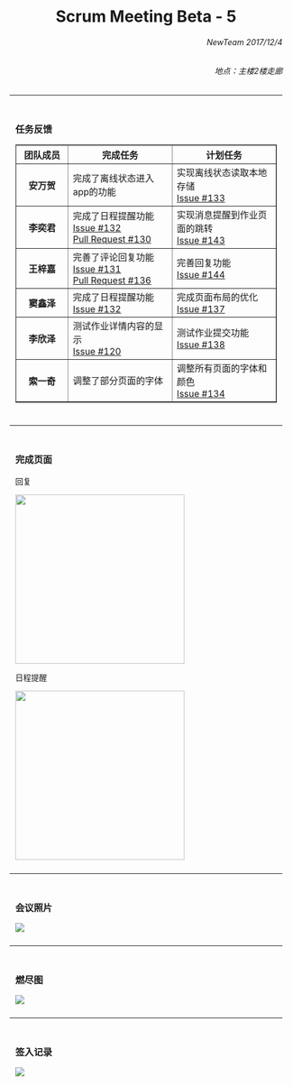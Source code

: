 <div style = "margin:0 10px;">
<h1 align = "center">Scrum Meeting Beta - 5</h1>

<h6 align = "right">NewTeam 2017/12/4</h6>
<h6 align = "right">地点：主楼2楼走廊</h6>
<hr>

<div style = "padding: 10px">
<h3>任务反馈</h3>
<table border = "1" style = "width:100%">
  <colgroup>
    <col style = "width:20%">
    <col style = "width:40%">
    <col style = "width:40%">
  </colgroup>
  <thead>
    <tr><th>团队成员</th><th>完成任务</th><th>计划任务</th></tr>
  </thead>
  <tbody>
    <tr>
      <th>安万贺</th>
      <td>完成了离线状态进入app的功能</td>
      <td>实现离线状态读取本地存储<br><a href = "https://github.com/NewTeam5/EduCnblogs/issues/133">Issue #133</a></td>
    </tr>
    <tr>
      <th>李奕君</th>
      <td>完成了日程提醒功能<br><a href = "https://github.com/NewTeam5/EduCnblogs/issues/132">Issue #132</a><br><a href = "https://github.com/NewTeam5/EduCnblogs/pull/130">Pull Request #130</a></td>
      <td>实现消息提醒到作业页面的跳转<br><a href = "https://github.com/NewTeam5/EduCnblogs/issues/143">Issue #143</a></td>
    </tr>
    <tr>
      <th>王梓嘉</th>
      <td>完善了评论回复功能<br><a href = "https://github.com/NewTeam5/EduCnblogs/issues/131">Issue #131</a><br><a href = "https://github.com/NewTeam5/EduCnblogs/pull/136">Pull Request #136</a></td>
      <td>完善回复功能<br><a href = "https://github.com/NewTeam5/EduCnblogs/issues/144">Issue #144</a></td>
    </tr>
    <tr>
      <th>窦鑫泽</th>
      <td>完成了日程提醒功能<br><a href = "https://github.com/NewTeam5/EduCnblogs/issues/132">Issue #132</a></td>
      <td>完成页面布局的优化<br><a href = "https://github.com/NewTeam5/EduCnblogs/issues/137">Issue #137</a></td>
    </tr>
    <tr>
      <th>李欣泽</th>
      <td>测试作业详情内容的显示<br><a href = "https://github.com/NewTeam5/EduCnblogs/issues/120">Issue #120</a></td>
      <td>测试作业提交功能<br><a href = "https://github.com/NewTeam5/EduCnblogs/issues/138">Issue #138</a></td>
    </tr>
    <tr>
      <th>索一奇</th>
      <td>调整了部分页面的字体</td>
      <td>调整所有页面的字体和颜色<br><a href = "https://github.com/NewTeam5/EduCnblogs/issues/134">Issue #134</a></td>
    </tr> 
  </tbody>
</table>
</div>
<hr>

<div style = "padding: 10px">
<h3>完成页面</h3>
<p>回复</p>
<img src = "http://images2017.cnblogs.com/blog/1254203/201712/1254203-20171205095150925-973167977.png" style = "width:300px">
<p>日程提醒</p>
<img src= "http://images2017.cnblogs.com/blog/1254203/201712/1254203-20171205095134175-611320958.png" style = "width:300px">
</div>
<hr>

<div style = "padding: 10px">
<h3>会议照片</h3>
<img src = "http://images2017.cnblogs.com/blog/1254203/201712/1254203-20171205095504909-701515535.jpg">
</div>
<hr>

<!--div style = "padding: 10px">
<h3>困难难点</h3>
</div>
<hr-->

<div style = "padding: 10px">
<h3>燃尽图</h3>
<img src = "http://images2017.cnblogs.com/blog/1254203/201712/1254203-20171205095522691-1833200236.png">
</div>
<hr>

<div style = "padding: 10px">
<h3>签入记录</h3>
<img src = "http://images2017.cnblogs.com/blog/1254203/201712/1254203-20171205095538378-9663596.png">
</div>
</div>
